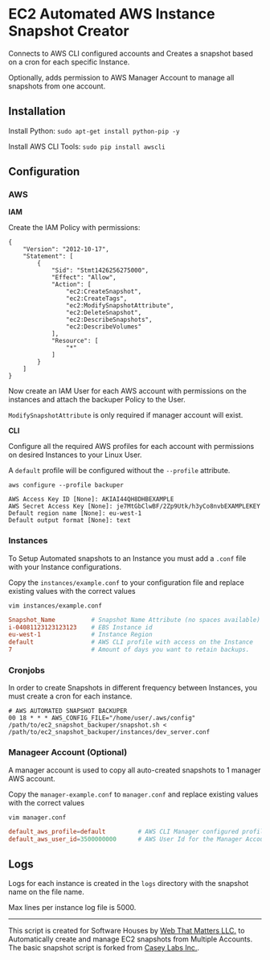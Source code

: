 # EC2 Automated AWS Instance Snapshot Creator

Connects to AWS CLI configured accounts and Creates a snapshot based on a cron for each specific Instance.

Optionally, adds permission to AWS Manager Account to manage all snapshots from one account.

## Installation

Install Python: `sudo apt-get install python-pip -y`

Install AWS CLI Tools: `sudo pip install awscli`


## Configuration

### AWS 


**IAM**

Create the IAM Policy with permissions:

```
{
    "Version": "2012-10-17",
    "Statement": [
        {
            "Sid": "Stmt1426256275000",
            "Effect": "Allow",
            "Action": [
                "ec2:CreateSnapshot",
                "ec2:CreateTags",
                "ec2:ModifySnapshotAttribute",
                "ec2:DeleteSnapshot",
                "ec2:DescribeSnapshots",
                "ec2:DescribeVolumes"
            ],
            "Resource": [
                "*"
            ]
        }
    ]
}
```
Now create an IAM User for each AWS account with permissions on the instances and attach the backuper Policy to the User.

`ModifySnapshotAttribute` is only required if manager account will exist.

**CLI**

Configure all the required AWS profiles for each account with permissions on desired Instances to your Linux User.

A `default` profile will be configured without the `--profile` attribute.

```
aws configure --profile backuper
```
```
AWS Access Key ID [None]: AKIAI44QH8DHBEXAMPLE
AWS Secret Access Key [None]: je7MtGbClwBF/2Zp9Utk/h3yCo8nvbEXAMPLEKEY
Default region name [None]: eu-west-1
Default output format [None]: text
```

### Instances

To Setup Automated snapshots to an Instance you must add a `.conf` file with your Instance configurations.

Copy the `instances/example.conf` to your configuration file and replace existing values with the correct values

```
vim instances/example.conf
```
```conf
Snapshot_Name          # Snapshot Name Attribute (no spaces available)
i-04081123123123123    # EBS Instance id
eu-west-1              # Instance Region
default                # AWS CLI profile with access on the Instance
7                      # Amount of days you want to retain backups.

```

### Cronjobs

In order to create Snapshots in different frequency between Instances, you must create a cron for each instance.

```
# AWS AUTOMATED SNAPSHOT BACKUPER
00 18 * * * AWS_CONFIG_FILE="/home/user/.aws/config" /path/to/ec2_snapshot_backuper/snapshot.sh < /path/to/ec2_snapshot_backuper/instances/dev_server.conf
```

### Manageer Account (Optional)

A manager account is used to copy all auto-created snapshots to 1 manager AWS account.

Copy the `manager-example.conf` to `manager.conf` and replace existing values with the correct values

```
vim manager.conf
```
```conf
default_aws_profile=default         # AWS CLI Manager configured profile
default_aws_user_id=3500000000      # AWS User Id for the Manager Account
```

## Logs

Logs for each instance is created in the `logs` directory with the snapshot name on the file name.

Max lines per instance log file is 5000.

-----
This script is created for Software Houses by [Web That Matters LLC.](https://webthatmatters.com/) to Automatically create and manage EC2 snapshots from Multiple Accounts. 
The basic snapshot script is forked from [Casey Labs Inc.](https://www.caseylabs.com).